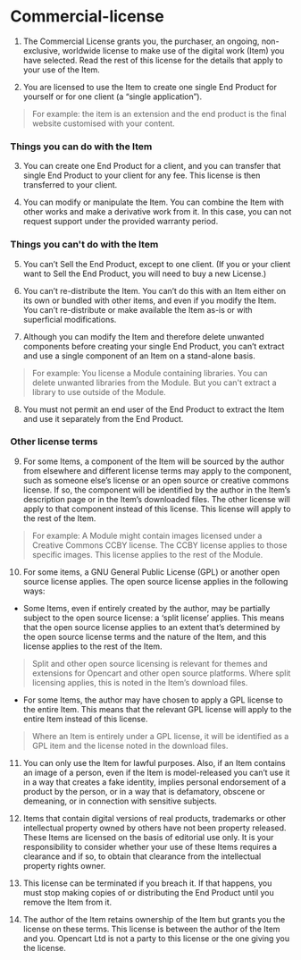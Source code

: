 # Commercial-license

1. The Commercial License grants you, the purchaser, an ongoing, non-exclusive, worldwide license to make use of the digital work (Item) you have selected. Read the rest of this license for the details that apply to your use of the Item.

2. You are licensed to use the Item to create one single End Product for yourself or for one client (a “single application”).
>For example: the item is an extension and the end product is the final website customised with your content.


### Things you can do with the Item

3. You can create one End Product for a client, and you can transfer that single End Product to your client for any fee. This license is then transferred to your client.

4. You can modify or manipulate the Item. You can combine the Item with other works and make a derivative work from it. In this case, you can not request support under the provided warranty period.


### Things you can't do with the Item
5. You can’t Sell the End Product, except to one client. (If you or your client want to Sell the End Product, you will need to buy a new License.)

6. You can’t re-distribute the Item. You can’t do this with an Item either on its own or bundled with other items, and even if you modify the Item. You can’t re-distribute or make available the Item as-is or with superficial modifications.

7. Although you can modify the Item and therefore delete unwanted components before creating your single End Product, you can’t extract and use a single component of an Item on a stand-alone basis.
>For example: You license a Module containing libraries. You can delete unwanted libraries from the Module. But you can't extract a library to use outside of the Module.

8. You must not permit an end user of the End Product to extract the Item and use it separately from the End Product.

### Other license terms

9. For some Items, a component of the Item will be sourced by the author from elsewhere and different license terms may apply to the component, such as someone else’s license or an open source or creative commons license. If so, the component will be identified by the author in the Item’s description page or in the Item’s downloaded files. The other license will apply to that component instead of this license. This license will apply to the rest of the Item.

>For example: A Module might contain images licensed under a Creative Commons CCBY license. The CCBY license applies to those specific images. This license applies to the rest of the Module.

10. For some items, a GNU General Public License (GPL) or another open source license applies. The open source license applies in the following ways:

- Some Items, even if entirely created by the author, may be partially subject to the open source license: a ‘split license’ applies. This means that the open source license applies to an extent that’s determined by the open source license terms and the nature of the Item, and this license applies to the rest of the Item.
>Split and other open source licensing is relevant for themes and extensions for Opencart and other open source platforms. Where split licensing applies, this is noted in the Item’s download files.

- For some Items, the author may have chosen to apply a GPL license to the entire Item. This means that the relevant GPL license will apply to the entire Item instead of this license.
>Where an Item is entirely under a GPL license, it will be identified as a GPL item and the license noted in the download files.

11. You can only use the Item for lawful purposes. Also, if an Item contains an image of a person, even if the Item is model-released you can’t use it in a way that creates a fake identity, implies personal endorsement of a product by the person, or in a way that is defamatory, obscene or demeaning, or in connection with sensitive subjects.

12. Items that contain digital versions of real products, trademarks or other intellectual property owned by others have not been property released. These Items are licensed on the basis of editorial use only. It is your responsibility to consider whether your use of these Items requires a clearance and if so, to obtain that clearance from the intellectual property rights owner.

13. This license can be terminated if you breach it. If that happens, you must stop making copies of or distributing the End Product until you remove the Item from it.

14. The author of the Item retains ownership of the Item but grants you the license on these terms. This license is between the author of the Item and you. Opencart Ltd is not a party to this license or the one giving you the license.
